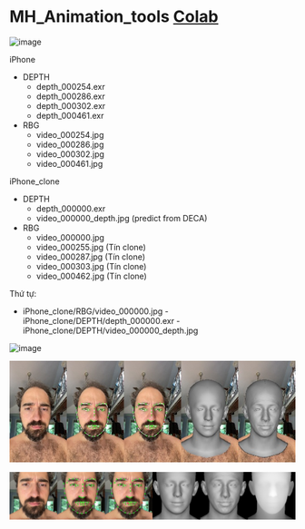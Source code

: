 # MH_Animation_tools [Colab](https://colab.research.google.com/drive/1k1NzJgr4hZPF3HgmIkYtRxYtDmBrOlPU?usp=sharing)

![image](https://github.com/SlimeVRX/MH_Animation_tools/assets/99313947/37310f54-fd28-471f-b93e-130dc0fd0a57)

iPhone
- DEPTH
  - depth_000254.exr
  - depth_000286.exr
  - depth_000302.exr
  - depth_000461.exr
- RBG
  - video_000254.jpg
  - video_000286.jpg
  - video_000302.jpg
  - video_000461.jpg

    
iPhone_clone
- DEPTH
  - depth_000000.exr
  - video_000000_depth.jpg (predict from DECA)
- RBG
  - video_000000.jpg
  - video_000255.jpg (Tín clone)
  - video_000287.jpg (Tín clone)
  - video_000303.jpg (Tín clone)
  - video_000462.jpg (Tín clone)
 
Thứ tự: 
- iPhone_clone/RBG/video_000000.jpg - iPhone_clone/DEPTH/depth_000000.exr - iPhone_clone/DEPTH/video_000000_depth.jpg

![image](https://github.com/SlimeVRX/MH_Animation_tools/assets/99313947/fc2bffaa-cba0-4bca-977a-7c6b5b8d65e7)

![image](data/iPhone_clone/Depth_Frames/video_000000_vis_original_size.jpg)

![image](data/iPhone_clone/Depth_Frames/video_000000_vis.jpg)



